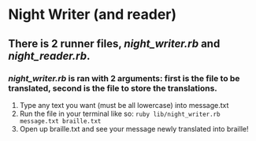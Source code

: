 # Night Writer (and reader)

## There is 2 runner files, *night_writer.rb* and *night_reader.rb*.

### *night_writer.rb* is ran with 2 arguments: first is the file to be translated, second is the file to store the translations.
1. Type any text you want (must be all lowercase) into message.txt
2. Run the file in your terminal like so: `ruby lib/night_writer.rb message.txt braille.txt`
3. Open up braille.txt and see your message newly translated into braille!
